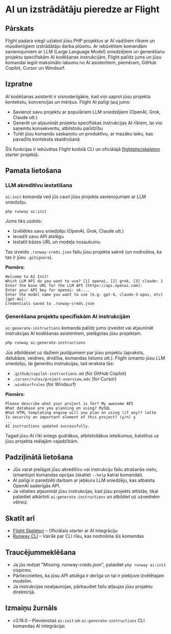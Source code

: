 # AI un izstrādātāju pieredze ar Flight

## Pārskats

Flight padara viegli uzlabot jūsu PHP projektus ar AI vadītiem rīkiem un mūsdienīgiem izstrādātāju darba plūsmu. Ar iebūvētiem komandām savienojumiem ar LLM (Large Language Model) sniedzējiem un ģenerēšanu projektu specifiskām AI kodēšanas instrukcijām, Flight palīdz jums un jūsu komandai iegūt maksimālo labumu no AI asistentiem, piemēram, GitHub Copilot, Cursor un Windsurf.

## Izpratne

AI kodēšanas asistenti ir visnoderīgākie, kad viņi saprot jūsu projekta kontekstu, konvencijas un mērķus. Flight AI palīgi ļauj jums:
- Savienot savu projektu ar populāriem LLM sniedzējiem (OpenAI, Grok, Claude utt.)
- Ģenerēt un atjaunināt projektu specifiskas instrukcijas AI rīkiem, lai visi saņemtu konsekventu, atbilstošu palīdzību
- Turēt jūsu komandu saskaņotu un produktīvu, ar mazāku laiku, kas pavadīts konteksta skaidrošanā

Šīs funkcijas ir iebūvētas Flight kodolā CLI un oficiālajā [flightphp/skeleton](https://github.com/flightphp/skeleton) starter projektā.

## Pamata lietošana

### LLM akreditīvu iestatīšana

`ai:init` komanda ved jūs cauri jūsu projekta savienojumam ar LLM sniedzēju.

```bash
php runway ai:init
```

Jums tiks uzdots:
- Izvēlēties savu sniedzēju (OpenAI, Grok, Claude utt.)
- Ievadīt savu API atslēgu
- Iestatīt bāzes URL un modeļa nosaukumu

Tas izveido `.runway-creds.json` failu jūsu projekta saknē (un nodrošina, ka tas ir jūsu `.gitignore`).

**Piemērs:**
```
Welcome to AI Init!
Which LLM API do you want to use? [1] openai, [2] grok, [3] claude: 1
Enter the base URL for the LLM API [https://api.openai.com]:
Enter your API key for openai: sk-...
Enter the model name you want to use (e.g. gpt-4, claude-3-opus, etc) [gpt-4o]:
Credentials saved to .runway-creds.json
```

### Ģenerēšana projektu specifiskām AI instrukcijām

`ai:generate-instructions` komanda palīdz jums izveidot vai atjaunināt instrukcijas AI kodēšanas asistentiem, pielāgotas jūsu projektam.

```bash
php runway ai:generate-instructions
```

Jūs atbildēsiet uz dažiem jautājumiem par jūsu projektu (apraksts, datubāze, veidnes, drošība, komandas lielums utt.). Flight izmanto jūsu LLM sniedzēju, lai ģenerētu instrukcijas, tad ieraksta tās:
- `.github/copilot-instructions.md` (for GitHub Copilot)
- `.cursor/rules/project-overview.mdc` (for Cursor)
- `.windsurfrules` (for Windsurf)

**Piemērs:**
```
Please describe what your project is for? My awesome API
What database are you planning on using? MySQL
What HTML templating engine will you plan on using (if any)? latte
Is security an important element of this project? (y/n) y
...
AI instructions updated successfully.
```

Tagad jūsu AI rīki sniegs gudrākus, atbilstošākus ieteikumus, balstītus uz jūsu projekta reālajām vajadzībām.

## Padziļinātā lietošana

- Jūs varat pielāgot jūsu akreditīvu vai instrukciju failu atrašanās vietu, izmantojot komandas opcijas (skatiet `--help` katrai komandai).
- AI palīgi ir paredzēti darbam ar jebkuru LLM sniedzēju, kas atbalsta OpenAI saderīgās API.
- Ja vēlaties atjaunināt jūsu instrukcijas, kad jūsu projekts attīstās, tikai palaidiet atkārtoti `ai:generate-instructions` un atbildiet uz uzvednēm vēlreiz.

## Skatīt arī

- [Flight Skeleton](https://github.com/flightphp/skeleton) – Oficiālais starter ar AI integrāciju
- [Runway CLI](/awesome-plugins/runway) – Vairāk par CLI rīku, kas nodrošina šīs komandas

## Traucējummeklēšana

- Ja jūs redzat "Missing .runway-creds.json", palaidiet `php runway ai:init` vispirms.
- Pārliecinieties, ka jūsu API atslēga ir derīga un tai ir piekļuve izvēlētajam modelim.
- Ja instrukcijas neatjaunojas, pārbaudiet failu atļaujas jūsu projektu direktorijā.

## Izmaiņu žurnāls

- v3.16.0 – Pievienotas `ai:init` un `ai:generate-instructions` CLI komandas AI integrācijai.